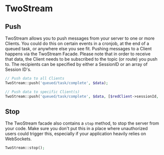 # TwoStream
<!-- [[TOC]] -->

## Push

TwoStream allows you to push messages from your server to one or more Clients. You could do this on certain events in a cronjob, at the end of a queued task, or anywhere else you see fit. Pushing messages to a Client happens via the TwoStream Facade. Please note that in order to receive that data, the Client needs to be subscribed to the topic (or route) you push to. The recipients can be specified by either a SessionID or an array of Session ID's.

```php
// Push data to all Clients
TwoStream::push('queued/task/complete', $data);

// Push data to specific Client(s)
TwoStream::push('queued/task/complete', $data, [$redClient->sessionId, $blueClient->sessionId]);
```

## Stop

The TwoStream facade also contains a `stop` method, to stop the server from your code. Make sure you don't put this in a place where unauthorized users could trigger this, especially if your application heavily relies on WebSockets.

```php
TwoStream::stop();
```
